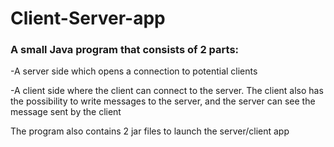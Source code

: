 # Client-Server-app

### A small Java program that consists of 2 parts:
-A server side which opens a connection to potential clients

-A client side where the client can connect to the server. The client also has the possibility to write messages to the server, and the server can see the message sent by the client

The program also contains 2 jar files to launch the server/client app
